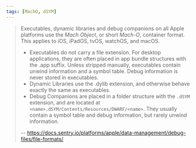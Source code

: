 ```yaml
---
tags: [MachO, dSYM]
---
```


> Executables, dynamic libraries and debug companions on all Apple platforms use the _Mach Object_, or short _Mach-O_, container format.
> This applies to iOS, iPadOS, tvOS, watchOS, and macOS.
>
> - Executables do not carry a file extension.
>   For desktop applications, they are often placed in app bundle structures with the .app suffix.
>   Unless stripped manually, executables contain unwind information and a symbol table.
>   Debug information is never stored in executables.
> - Dynamic Libraries use the .dylib extension, and otherwise behave exactly the same as executables.
> - Debug Companions are placed in a folder structure with the `.dSYM` extension, and are located at `<name>.dSYM/Contents/Resources/DWARF/<name>`.
>   They usually contain a symbol table and debug information, but rarely unwind information.
>
> -- https://docs.sentry.io/platforms/apple/data-management/debug-files/file-formats/
